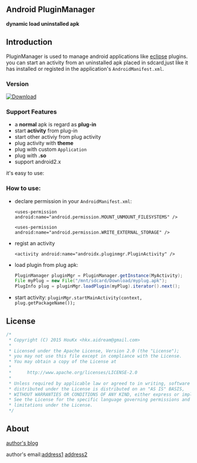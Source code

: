 ## Android PluginManager ##
**dynamic load uninstalled apk**
## Introduction ##
 PluginManager is used to manage android applications like [eclipse](http://eclipse.org/) plugins.
you can start an activity from an uninstalled apk placed in sdcard,just like it has installed or registed in the application's `AndroidManifest.xml`.
### Version
[ ![Download](https://img.shields.io/badge/PluginManager-0.1.4-brightgreen.svg?style=plastic) ](https://github.com/houkx/android-pluginmgr/archive/master.zip)
### Support Features
- a **normal** apk is regard as **plug-in**
- start **activity** from plug-in
- start other activiy from plug activity
- plug activity with **theme**
- plug with custom `Application`
- plug with **.so**
- support android2.x

 it's easy to use:
### How to use:

- declare permission in your `AndroidManifest.xml`: 

  `<uses-permission android:name="android.permission.MOUNT_UNMOUNT_FILESYSTEMS" />`

  `<uses-permission android:name="android.permission.WRITE_EXTERNAL_STORAGE" />`

- regist an activity

  `<activity android:name="androidx.pluginmgr.PluginActivity" />`

- load plugin from plug apk:
  ```java
  PluginManager pluginMgr = PluginManager.getInstance(MyActivity);
  File myPlug = new File("/mnt/sdcard/Download/myplug.apk");
  PlugInfo plug = pluginMgr.loadPlugin(myPlug).iterator().next();
  ```
- start activity:
  `
  pluginMgr.startMainActivity(context, plug.getPackageName());
  `

## License
```java
/*
 * Copyright (C) 2015 HouKx <hkx.aidream@gmail.com>
 *
 * Licensed under the Apache License, Version 2.0 (the "License");
 * you may not use this file except in compliance with the License.
 * You may obtain a copy of the License at
 *
 *      http://www.apache.org/licenses/LICENSE-2.0
 *
 * Unless required by applicable law or agreed to in writing, software
 * distributed under the License is distributed on an "AS IS" BASIS,
 * WITHOUT WARRANTIES OR CONDITIONS OF ANY KIND, either express or implied.
 * See the License for the specific language governing permissions and
 * limitations under the License.
 */
```
## About
[author's blog](http://blog.csdn.net/hkxxx/article/details/42194387)

author's email:[address1](mailto:1084940623@qq.com)
[address2](mailto:hkx.aidream@gmail.com)
